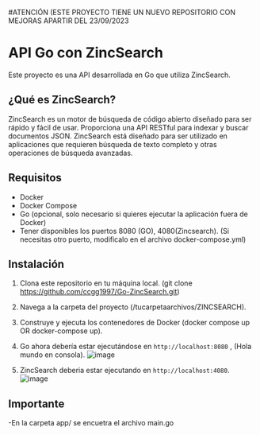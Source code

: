 #ATENCIÓN (ESTE PROYECTO TIENE UN NUEVO REPOSITORIO CON MEJORAS APARTIR DEL 23/09/2023


# API Go con ZincSearch

Este proyecto es una API desarrollada en Go que utiliza ZincSearch.

## ¿Qué es ZincSearch?

ZincSearch es un motor de búsqueda de código abierto diseñado para ser rápido y fácil de usar. Proporciona una API RESTful para indexar y buscar documentos JSON. ZincSearch está diseñado para ser utilizado en aplicaciones que requieren búsqueda de texto completo y otras operaciones de búsqueda avanzadas.

## Requisitos

- Docker
- Docker Compose
- Go (opcional, solo necesario si quieres ejecutar la aplicación fuera de Docker)
- Tener disponibles los puertos 8080 (GO), 4080(Zincsearch). (Si necesitas otro puerto, modificalo en el archivo docker-compose.yml) 

## Instalación

1. Clona este repositorio en tu máquina local.  (git clone https://github.com/ccgg1997/Go-ZincSearch.git)
2. Navega a la carpeta del proyecto (/tucarpetaarchivos/ZINCSEARCH).
3. Construye y ejecuta los contenedores de Docker (docker compose up OR  docker-compose up).
4. Go ahora debería estar ejecutándose en `http://localhost:8080` , (Hola mundo en consola).
   ![image](https://github.com/ccgg1997/Go-ZincSearch/assets/89625031/ce88d228-c737-46a4-828c-1fd55f8840d3)

6. ZincSearch deberia estar ejecutando en  `http://localhost:4080`.
![image](https://github.com/ccgg1997/Go-ZincSearch/assets/89625031/7632a238-cd68-4e83-b79d-df15ef52bd93)

## Importante
-En la carpeta app/ se encuetra el archivo main.go






